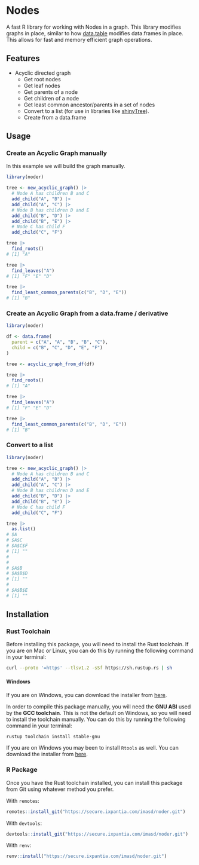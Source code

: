 # Nodes

A fast R library for working with Nodes in a graph. This library
modifies graphs in place, similar to how [data.table](https://github.com/Rdatatable/data.table)
modifies data.frames in place. This allows for fast and memory efficient
graph operations.

## Features

 - Acyclic directed graph
   - Get root nodes
   - Get leaf nodes
   - Get parents of a node
   - Get children of a node
   - Get least common ancestor/parents in a set of nodes
   - Convert to a list (for use in libraries like [shinyTree](https://github.com/shinyTree/shinyTree)).
   - Create from a data.frame

## Usage

### Create an Acyclic Graph manually

In this example we will build the graph manually.

```R
library(noder)

tree <- new_acyclic_graph() |>
  # Node A has children B and C
  add_child("A", "B") |>
  add_child("A", "C") |>
  # Node B has children D and E
  add_child("B", "D") |>
  add_child("B", "E") |>
  # Node C has child F
  add_child("C", "F")

tree |>
  find_roots()
# [1] "A"

tree |>
  find_leaves("A")
# [1] "F" "E" "D"

tree |>
  find_least_common_parents(c("B", "D", "E"))
# [1] "B"
```

### Create an Acyclic Graph from a data.frame / derivative

```R
library(noder)

df <- data.frame(
  parent = c("A", "A", "B", "B", "C"),
  child = c("B", "C", "D", "E", "F")
)

tree <- acyclic_graph_from_df(df)

tree |>
  find_roots()
# [1] "A"

tree |>
  find_leaves("A")
# [1] "F" "E" "D"

tree |>
  find_least_common_parents(c("B", "D", "E"))
# [1] "B"
```

### Convert to a list

```R
library(noder)

tree <- new_acyclic_graph() |>
  # Node A has children B and C
  add_child("A", "B") |>
  add_child("A", "C") |>
  # Node B has children D and E
  add_child("B", "D") |>
  add_child("B", "E") |>
  # Node C has child F
  add_child("C", "F")

tree |>
  as.list()
# $A
# $A$C
# $A$C$F
# [1] ""
# 
# 
# $A$B
# $A$B$D
# [1] ""
# 
# $A$B$E
# [1] ""
```

## Installation

### Rust Toolchain

Before installing this package, you will need to install the
Rust toolchain. If you are on Mac or Linux, you can do this
by running the following command in your terminal:

```bash
curl --proto '=https' --tlsv1.2 -sSf https://sh.rustup.rs | sh
```

#### Windows

If you are on Windows, you can download the installer from
[here](https://www.rust-lang.org/tools/install).

In order to compile this package manually, you will need the
**GNU ABI** used by the **GCC toolchain**. This is not the
default on Windows, so you will need to install the
toolchain manually. You can do this by running the following
command in your terminal:

```bash
rustup toolchain install stable-gnu
```

If you are on Windows you may been to install `Rtools` as
well. You can download the installer from
[here](https://cran.r-project.org/bin/windows/Rtools/).

### R Package

Once you have the Rust toolchain installed, you can install
this package from Git using whatever method you prefer.

With `remotes`:

```R
remotes::install_git("https://secure.ixpantia.com/imasd/noder.git")
```

With `devtools`:

```R
devtools::install_git("https://secure.ixpantia.com/imasd/noder.git")
```

With `renv`:

```R
renv::install("https://secure.ixpantia.com/imasd/noder.git")
```
